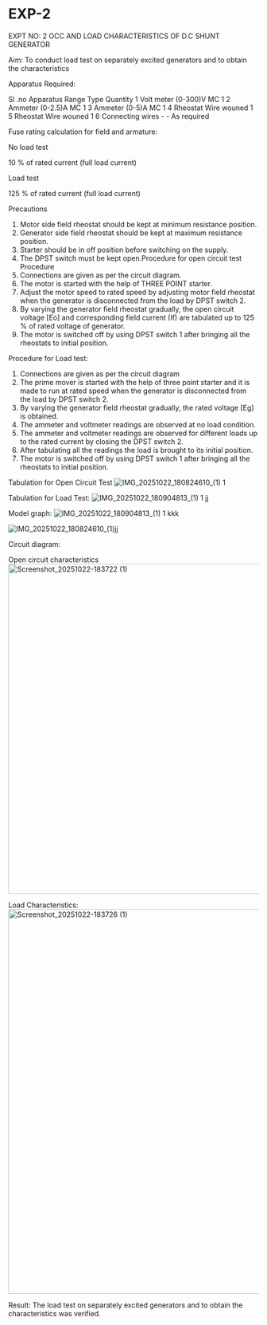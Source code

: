 # EXP-2
EXPT NO: 2 OCC AND LOAD CHARACTERISTICS OF D.C SHUNT GENERATOR

Aim:
To conduct load test on separately excited generators and to obtain the characteristics

Apparatus Required:

Sl .no	Apparatus	Range	Type	Quantity
1	Volt meter	(0-300)V	MC	1
2	Ammeter	(0-2.5)A	MC	1
3	Ammeter	(0-5)A	MC	1
4	Rheostat		Wire wouned	1
5	Rheostat		Wire wouned	1
6	Connecting wires	-	-	As required

Fuse rating calculation for field and armature:

No load test

10 % of rated current (full load current)

Load test

125 % of rated current (full load current)

Precautions

1.   Motor side field rheostat should be kept at minimum resistance position.
2.   Generator side field rheostat should be kept at maximum resistance position.
3.   Starter should be in off position before switching on the supply.
4.   The DPST switch must be kept open.Procedure for open circuit test
Procedure
1.   Connections are given as per the circuit diagram.
2.   The motor is started with the help of THREE POINT starter.
3.   Adjust the motor speed to rated speed by adjusting motor field rheostat when the generator is disconnected from the load by DPST switch 2.
4.   By  varying  the  generator  field  rheostat  gradually,  the  open  circuit  voltage  [Eo]  and corresponding field current (If) are tabulated up to 125 % of rated voltage of generator.
5.   The motor is switched off by using DPST switch 1 after bringing all the rheostats to initial position.

Procedure for Load test:

1.   Connections are given as per the circuit diagram
2.   The prime mover is started with the help of three point starter and it is made to run at rated speed when the generator is disconnected from the load by DPST switch 2.
3.   By varying the generator field rheostat gradually, the rated voltage [Eg] is obtained.
4.   The ammeter and voltmeter readings are observed at no load condition.
5.   The ammeter and voltmeter readings are observed for different loads up to the rated current by closing the DPST switch 2.
6.   After tabulating all the readings the load is brought to its initial position.
7.   The motor is switched off by using DPST switch 1 after bringing all the rheostats to initial position.

Tabulation for Open Circuit Test
![IMG_20251022_180824610_(1) 1](https://github.com/user-attachments/assets/43fc15df-9867-4c45-8975-6884926df6a7)

Tabulation for Load Test:
![IMG_20251022_180904813_(1) 1 jj](https://github.com/user-attachments/assets/e3e5441a-4caf-4a19-9312-fd3309ae5a03)

Model graph:
![IMG_20251022_180904813_(1) 1 kkk](https://github.com/user-attachments/assets/406fe905-b81a-442b-b3b0-d217e4519c2a)

![IMG_20251022_180824610_(1)jj](https://github.com/user-attachments/assets/f731cbf9-5bae-41fd-9879-ca3a04e49812)


Circuit diagram:

Open circuit characteristics
<img width="960" height="662" alt="Screenshot_20251022-183722 (1)" src="https://github.com/user-attachments/assets/3cee3ffa-97a5-429b-8796-50817217cec7" />

  
Load Characteristics:
 <img width="982" height="772" alt="Screenshot_20251022-183726 (1)" src="https://github.com/user-attachments/assets/3b1c506b-6d1a-4792-b5e7-5808e66bb99e" />

Result:
The load test on separately excited generators and to obtain the characteristics was verified.
